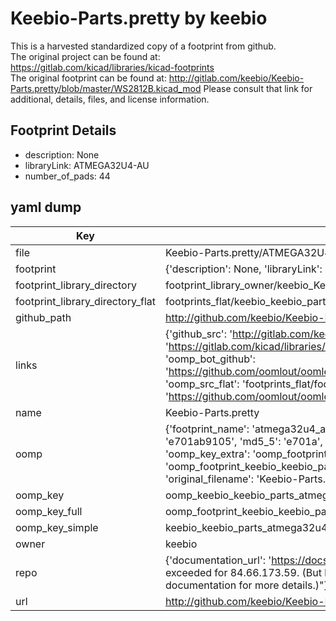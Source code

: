 # Keebio-Parts.pretty by keebio  
This is a harvested standardized copy of a footprint from github.  
The original project can be found at:  
https://gitlab.com/kicad/libraries/kicad-footprints  
The original footprint can be found at:
http://gitlab.com/keebio/Keebio-Parts.pretty/blob/master/WS2812B.kicad_mod
Please consult that link for additional, details, files, and license information.  
## Footprint Details
* description: None  
* libraryLink: ATMEGA32U4-AU  
* number_of_pads: 44  
## yaml dump  
| Key | Value |  
| --- | --- |  
| file | Keebio-Parts.pretty/ATMEGA32U4-AU.kicad_mod |  
| footprint | {'description': None, 'libraryLink': 'ATMEGA32U4-AU', 'number_of_pads': 44} |  
| footprint_library_directory | footprint_library_owner/keebio_Keebio-Parts.pretty |  
| footprint_library_directory_flat | footprints_flat/keebio_keebio_parts_atmega32u4_au/working |  
| github_path | http://github.com/keebio/Keebio-Parts.pretty/blob/master/ATMEGA32U4-AU.kicad_mod |  
| links | {'github_src': 'http://gitlab.com/keebio/Keebio-Parts.pretty/blob/master/WS2812B.kicad_mod', 'github_src_repo': 'https://gitlab.com/kicad/libraries/kicad-footprints', 'oomp_bot': 'footprints/keebio_keebio_parts_atmega32u4_au/working', 'oomp_bot_github': 'https://github.com/oomlout/oomlout_oomp_footprint_bot/tree/main/footprints/keebio_keebio_parts_atmega32u4_au/working', 'oomp_src_flat': 'footprints_flat/footprints_flat/keebio_keebio_parts_atmega32u4_au/working', 'oomp_src_flat_github': 'https://github.com/oomlout/oomlout_oomp_footprint_src/tree/main/footprints_flat/keebio_keebio_parts_atmega32u4_au/working'} |  
| name | Keebio-Parts.pretty |  
| oomp | {'footprint_name': 'atmega32u4_au', 'library_name': 'keebio_parts', 'md5': 'e701ab9105db92a96dc9b5f0b4137f52', 'md5_10': 'e701ab9105', 'md5_5': 'e701a', 'md5_6': 'e701ab', 'oomp_key': 'oomp_keebio_keebio_parts_atmega32u4_au', 'oomp_key_extra': 'oomp_footprint_keebio_keebio_parts_atmega32u4_au', 'oomp_key_full': 'oomp_footprint_keebio_keebio_parts_atmega32u4_au_e701ab', 'oomp_key_simple': 'keebio_keebio_parts_atmega32u4_au', 'original_filename': 'Keebio-Parts.pretty/ATMEGA32U4-AU.kicad_mod', 'owner_name': 'keebio'} |  
| oomp_key | oomp_keebio_keebio_parts_atmega32u4_au |  
| oomp_key_full | oomp_footprint_keebio_keebio_parts_atmega32u4_au |  
| oomp_key_simple | keebio_keebio_parts_atmega32u4_au |  
| owner | keebio |  
| repo | {'documentation_url': 'https://docs.github.com/rest/overview/resources-in-the-rest-api#rate-limiting', 'message': "API rate limit exceeded for 84.66.173.59. (But here's the good news: Authenticated requests get a higher rate limit. Check out the documentation for more details.)"} |  
| url | http://github.com/keebio/Keebio-Parts.pretty |  

